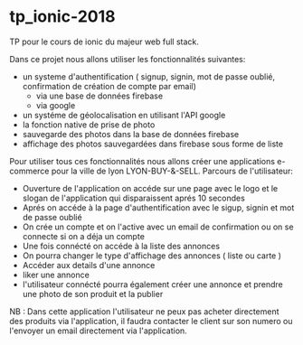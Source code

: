 # tp_ionic-2018
TP pour le cours de ionic du majeur web full stack.

Dans ce projet nous allons utiliser les fonctionnalités suivantes:
- un systeme d'authentification ( signup, signin, mot de passe oublié, confirmation de création de compte par email)
  * via une base de données firebase
  * via google 
- un systéme de géolocalisation en utilisant l'API google
- la fonction native de prise de photo 
- sauvegarde des photos dans la base de données firebase
- affichage des photos sauvegardées dans firebase sous forme de liste 

Pour utiliser tous ces fonctionnalités nous allons créer une applications e-commerce pour la ville de lyon LYON-BUY-&-SELL.
Parcours de l'utilisateur:
- Ouverture de l'application on accéde sur une page avec le logo et le slogan de l'application qui disparaissent aprés 10 secondes
- Aprés on accéde à la page d'authentification avec le sigup, signin et mot de passe oublié
- On crée un compte et on l'active avec un email de confirmation ou on se connecte si on a déja un compte
- Une fois connécté on accéde à la liste des annonces 
- On pourra changer le type d'affichage des annonces ( liste ou carte )
- Accéder aux details d'une annonce
- liker une annonce
- l'utilisateur connécté pourra également créer une annonce et prendre une photo de son produit et la publier

NB : Dans cette application l'utilisateur ne peux pas acheter directement des produits via l'application, il faudra contacter  le client sur son numero ou l'envoyer un email directement via l'application.





